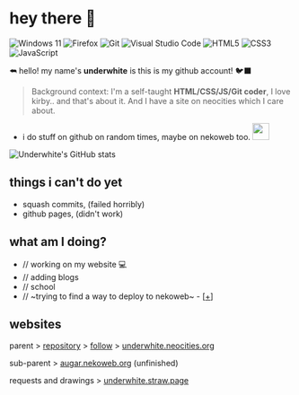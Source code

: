 # hey there 👋
![Windows 11](https://img.shields.io/badge/Windows%2011-%230079d5.svg?style=flat&logo=Windows%2011&logoColor=white) ![Firefox](https://img.shields.io/badge/Firefox-FF7139?style=flat&logo=Firefox-Browser&logoColor=white) ![Git](https://img.shields.io/badge/git-%23F05033.svg?style=flat&logo=git&logoColor=white) ![Visual Studio Code](https://img.shields.io/badge/Visual%20Studio%20Code-0078d7.svg?style=flate&logo=visual-studio-code&logoColor=white)
![HTML5](https://img.shields.io/badge/html5-%23E34F26.svg?style=flat&logo=html5&logoColor=white) ![CSS3](https://img.shields.io/badge/css3-%231572B6.svg?style=badge&logo=css3&logoColor=white) ![JavaScript](https://img.shields.io/badge/javascript-%23323330.svg?style=flat&logo=javascript&logoColor=%23F7DF1E)


⮪ hello! my name's **underwhite** is this is my github account! 🐦‍⬛

> Background context: I'm a self-taught **HTML/CSS/JS/Git coder**, I love kirby.. and that's about it. And I have a site on neocities which I care about.
- i do stuff on github on random times, maybe on nekoweb too. <img height="30px" width="30px" src="https://github.com/images/mona-whisper.gif">

![Underwhite's GitHub stats](https://github-readme-stats.vercel.app/api?username=udrr&show_icons=true&theme=transparent&border_radius=0&text_color=fff&title_color=0969da)

## things i can't do yet
- squash commits, (failed horribly)
- github pages, (didn't work)

## what am I doing? 
- // working on my website 💻
- // adding blogs
- // school
- // ~trying to find a way to deploy to nekoweb~ - [[+](https://github.com/marketplace/actions/deploy-to-nekoweb)]
## websites
parent > [repository](https://github.com/udrr/underwhite.neocities.org/) > [follow](https://neocities.org/site/underwhite) > [underwhite.neocities.org](//underwhite.neocities.org)

sub-parent > [augar.nekoweb.org](//augar.nekoweb.org) (unfinished)

requests and drawings > [underwhite.straw.page](//underwhite.straw.page)


